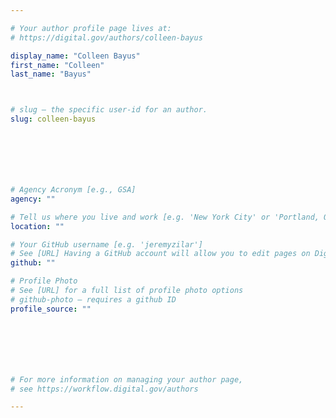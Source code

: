 ```yaml
---

# Your author profile page lives at:
# https://digital.gov/authors/colleen-bayus

display_name: "Colleen Bayus"
first_name: "Colleen"
last_name: "Bayus"



# slug — the specific user-id for an author.
slug: colleen-bayus







# Agency Acronym [e.g., GSA]
agency: ""

# Tell us where you live and work [e.g. 'New York City' or 'Portland, OR']
location: ""

# Your GitHub username [e.g. 'jeremyzilar']
# See [URL] Having a GitHub account will allow you to edit pages on DigitalGov. The image used in your GitHub account can also be used to populate your digital.gov profile photo.
github: ""

# Profile Photo
# See [URL] for a full list of profile photo options
# github-photo — requires a github ID
profile_source: ""







# For more information on managing your author page,
# see https://workflow.digital.gov/authors

---
```


